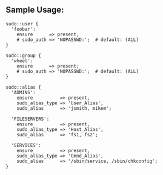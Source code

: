 ## Sample Usage:

    sudo::user {
      'foobar':
        ensure      => present,
        # sudo_auth => 'NOPASSWD:';  # default: (ALL)
    }

    sudo::group {
      'wheel':
        ensure      => present;
        # sudo_auth => 'NOPASSWD:';  # default: (ALL)
    }

    sudo::alias {
      'ADMINS':
        ensure          => present,
        sudo_alias_type => 'User_Alias',
        sudo_alias      => 'jsmith, mikem';

      'FILESERVERS':
        ensure          => present,
        sudo_alias_type => 'Host_Alias',
        sudo_alias      => 'fs1, fs2';

      'SERVICES':
        ensure          => present,
        sudo_alias_type => 'Cmnd_Alias',
        sudo_alias      => '/sbin/service, /sbin/chkconfig';
    }

